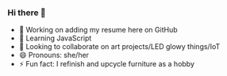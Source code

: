 ### Hi there 👋

- 🔭 Working on adding my resume here on GitHub
- 🌱 Learning JavaScript 
- 👯 Looking to collaborate on art projects/LED glowy things/IoT
- 😄 Pronouns: she/her
- ⚡ Fun fact: I refinish and upcycle furniture as a hobby

<!--
**k-kuijper/k-kuijper** is a repository for my resume.


-->
